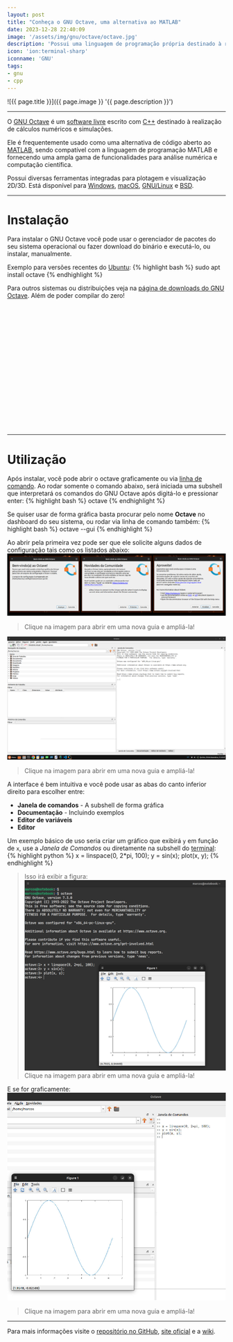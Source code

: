 ```yaml
---
layout: post
title: "Conheça o GNU Octave, uma alternativa ao MATLAB"
date: 2023-12-28 22:40:09
image: '/assets/img/gnu/octave/octave.jpg'
description: 'Possui uma linguagem de programação própria destinado à realização de cálculos numéricos e simulações.'
icon: 'ion:terminal-sharp'
iconname: 'GNU'
tags:
- gnu
- cpp
---
```


![{{ page.title }}]({{ page.image }} '{{ page.description }}')

---

O [GNU Octave](https://octave.org/) é um [software livre](https://terminalroot.com.br/tags#freesoftware) escrito com [C++](https://terminalroot.com.br/tags#cpp) destinado à realização de cálculos numéricos e simulações. 

Ele é frequentemente usado como uma alternativa de código aberto ao [MATLAB](https://en.wikipedia.org/wiki/MATLAB), sendo compatível com a linguagem de programação MATLAB e fornecendo uma ampla gama de funcionalidades para análise numérica e computação científica.

Possui diversas ferramentas integradas para plotagem e visualização 2D/3D. Está disponível para [Windows](https://terminalroot.com.br/tags#windows), [macOS](https://terminalroot.com.br/tags#macos), [GNU/Linux](https://terminalroot.com.br/tags#gnulinux) e [BSD](https://terminalroot.com.br/tags#bsd).

---

# Instalação
Para instalar o GNU Octave você pode usar o gerenciador de pacotes do seu sistema operacional ou fazer download do binário e executá-lo, ou instalar, manualmente.

Exemplo para versões recentes do [Ubuntu](https://terminalroot.com.br/tags#ubuntu):
{% highlight bash %}
sudo apt install octave
{% endhighlight %}

Para outros sistemas ou distribuições veja na [página de downloads do GNU Octave](https://octave.org/download). Além de poder compilar do zero!


<!-- SQUARE - GAMES ROOT -->
<script async src="//pagead2.googlesyndication.com/pagead/js/adsbygoogle.js"></script>
<ins class="adsbygoogle"
style="display:inline-block;width:336px;height:280px"
data-ad-client="ca-pub-2838251107855362"
data-ad-slot="5351066970"></ins>
<script>
(adsbygoogle = window.adsbygoogle || []).push({});
</script>

---

# Utilização
Após instalar, você pode abrir o octave graficamente ou via [linha de comando](https://terminalroot.com.br/tags#comandos). Ao rodar somente o comando abaixo, será iniciada uma subshell que interpretará os comandos do GNU Octave após digitá-lo e pressionar enter:
{% highlight bash %}
octave
{% endhighlight %}

Se quiser usar de forma gráfica basta procurar pelo nome **Octave** no dashboard do seu sistema, ou rodar via linha de comando também:
{% highlight bash %}
octave --gui
{% endhighlight %}

Ao abrir pela primeira vez pode ser que ele solicite alguns dados de configuração tais como os listados abaixo:
[![GNU Octave init config](/assets/img/gnu/octave/start-octave.jpg)](/assets/img/gnu/octave/start-octave.jpg)
> Clique na imagem para abrir em uma nova guia e ampliá-la!

[![GNU Octave open](/assets/img/gnu/octave/octave-open.png)](/assets/img/gnu/octave/octave-open.png)
> Clique na imagem para abrir em uma nova guia e ampliá-la!

A interface é bem intuitiva e você pode usar as abas do canto inferior direito para escolher entre:
+ **Janela de comandos** - A subshell de forma gráfica
+ **Documentação** - Incluindo exemplos
+ **Editor de variáveis**
+ **Editor**

Um exemplo básico de uso seria criar um gráfico que exibirá `y` em função de `x`, use a *Janela de Comandos* ou diretamente na subshell do [terminal](https://terminalroot.com.br/tags#terminal):
{% highlight python %}
x = linspace(0, 2*pi, 100);
y = sin(x);
plot(x, y);
{% endhighlight %}

> Isso irá exibir a figura:
[![GNU Octave plot example](/assets/img/gnu/octave/plot-subshell.jpg)](/assets/img/gnu/octave/plot-subshell.jpg)
> Clique na imagem para abrir em uma nova guia e ampliá-la!

E se for graficamente:
[![GNU Octave plot GUI](/assets/img/gnu/octave/plot-gui.jpg)](/assets/img/gnu/octave/plot-gui.jpg)
> Clique na imagem para abrir em uma nova guia e ampliá-la!

---

Para mais informações visite o [repositório no GitHub](https://github.com/gnu-octave/octave), [site oficial](https://octave.org/) e a [wiki](https://en.wikibooks.org/wiki/Octave_Programming_Tutorial/Getting_started).



